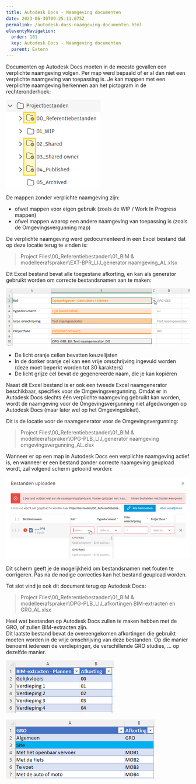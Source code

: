 ```yaml
---
title: Autodesk Docs - Naamgeving documenten
date: 2023-06-30T09:25:11.075Z
permalink: /autodesk-docs-naamgeving-documenten.html
eleventyNavigation:
  order: 101
  key: Autodesk Docs - Naamgeving documenten
  parent: Extern
---
```

Documenten op Autodesk Docs moeten in de meeste gevallen een verplichte naamgeving volgen.  Per map werd bepaald of er al dan niet een verplichte naamgeving van toepassing is.  Je kan mappen met een verplichte naamgeving herkennen aan het pictogram in de rechteronderhoek:

![](/content/images/pictogram-verplichte-naamgeving.png)

De mappen zonder verplichte naamgeving zijn:

* ofwel mappen voor eigen gebruik (zoals de WIP / Work In Progress mappen)
* ofwel mappen waarop een andere naamgeving van toepassing is (zoals de Omgevingsvergunning map)

De verplichte naamgeving werd gedocumenteerd in een Excel bestand dat op deze locatie terug te vinden is:

> Project Files\00_Referentiebestanden\01_BIM & modelleerafspraken\EXT-BPR_LIJ_generator naamgeving_AL.xlsx

Dit Excel bestand bevat alle toegestane afkorting, en kan als generator gebruikt worden om correcte bestandsnamen aan te maken:

![](/content/images/naamgeving-excel.png)

* De licht oranje cellen bevatten keuzelijsten
* In de donker oranje cel kan een vrije omschrijving ingevuld worden (deze moet beperkt worden tot 30 karakters)
* De licht grijze cel bevat de gegenereerde naam, die je kan kopiëren

Naast dit Excel bestand is er ook een tweede Excel naamgenerator beschikbaar, specifiek voor de Omgevingsvergunning.  Omdat er in Autodesk Docs slechts één verplichte naamgeving gebruikt kan worden, wordt de naamgeving voor de Omgevingsvergunning niet afgedwongen op Autodesk Docs (maar later wel op het Omgevingsloket).

Dit is de locatie voor de naamgenerator voor de Omgevingsvergunning:

> Project Files\00_Referentiebestanden\01_BIM & modelleerafspraken\OPG-PLB_LIJ_generator naamgeving omgevingsvergunning_AL.xlsx

Wanneer er op een map in Autodesk Docs een verplichte naamgeving actief is, en wanneer er een bestand zonder correcte naamgeving geupload wordt, zal volgend scherm getoond worden:

![](/content/images/naamgeving-fouten.png)

Dit scherm geeft je de mogelijkheid om bestandsnamen met fouten te corrigeren.  Pas na de nodige correcties kan het bestand geupload worden.

Tot slot vind je ook dit document terug op Autodesk Docs:

> Project Files\00_Referentiebestanden\01_BIM & modelleerafspraken\OPG-PLB_LIJ_afkortingen BIM-extracten en GRO_AL.xlsx

Heel wat bestanden op Autodesk Docs zullen te maken hebben met de GRO, of zullen BIM-extracten zijn.\
Dit laatste bestand bevat de overeengekomen afkortingen die gebruikt moeten worden in de vrije omschrijving van deze bestanden.  Op die manier benoemt iedereen de verdiepingen, de verschillende GRO studies, ... op dezelfde manier.

![](/content/images/afkortingen-bim-extracten.png)

![](/content/images/afkortingen-gro.png)